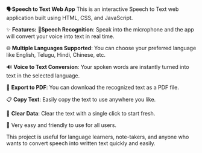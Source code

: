 🗣️**Speech to Text Web App**
This is an interactive Speech to Text web application built using HTML, CSS, and JavaScript.

✨ **Features:**
🎤**Speech Recognition**: Speak into the microphone and the app will convert your voice into text in real time.

🌐 **Multiple Languages Supported**: You can choose your preferred language like English, Telugu, Hindi, Chinese, etc.

🔊 **Voice to Text Conversion**: Your spoken words are instantly turned into text in the selected language.

📄 **Export to PDF**: You can download the recognized text as a PDF file.

📋 **Copy Text**: Easily copy the text to use anywhere you like.

🧹 **Clear Data**: Clear the text with a single click to start fresh.

💬 Very easy and friendly to use for all users.

This project is useful for language learners, note-takers, and anyone who wants to convert speech into written text quickly and easily.
